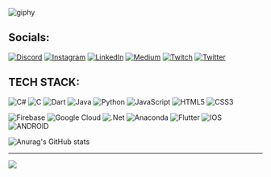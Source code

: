 
![giphy](https://media.giphy.com/media/bcqfZjsFQJHLmXMYJw/giphy.gif)

## Socials:
[![Discord](https://img.shields.io/badge/Discord-%237289DA.svg?logo=discord&logoColor=white)](https://discord.gg/458833940824981515) [![Instagram](https://img.shields.io/badge/Instagram-%23E4405F.svg?logo=Instagram&logoColor=white)](https://www.instagram.com/mucahittsimsk/) [![LinkedIn](https://img.shields.io/badge/LinkedIn-%230077B5.svg?logo=linkedin&logoColor=white)](https://www.linkedin.com/in/mucahit-simsek/) [![Medium](https://img.shields.io/badge/Medium-12100E?logo=medium&logoColor=white)](https://medium.com/@mucahitsimsek) [![Twitch](https://img.shields.io/badge/Twitch-%239146FF.svg?logo=Twitch&logoColor=white)](https://twitch.tv/mucahitdev) [![Twitter](https://img.shields.io/badge/Twitter-%231DA1F2.svg?logo=Twitter&logoColor=white)](https://twitter.com/mucahitsimsk) 

## TECH STACK:
![C#](https://img.shields.io/badge/c%23-%23239120.svg?style=for-the-badge&logo=c-sharp&logoColor=white) ![C](https://img.shields.io/badge/c-%2300599C.svg?style=for-the-badge&logo=c&logoColor=white) ![Dart](https://img.shields.io/badge/dart-%230175C2.svg?style=for-the-badge&logo=dart&logoColor=white)  ![Java](https://img.shields.io/badge/java-%23ED8B00.svg?style=for-the-badge&logo=java&logoColor=white) ![Python](https://img.shields.io/badge/python-3670A0?style=for-the-badge&logo=python&logoColor=ffdd54) ![JavaScript](https://img.shields.io/badge/javascript-%23323330.svg?style=for-the-badge&logo=javascript&logoColor=%23F7DF1E) ![HTML5](https://img.shields.io/badge/html5-%23E34F26.svg?style=for-the-badge&logo=html5&logoColor=white) ![CSS3](https://img.shields.io/badge/css3-%231572B6.svg?style=for-the-badge&logo=css3&logoColor=white)	

![Firebase](https://img.shields.io/badge/firebase-%23039BE5.svg?style=for-the-badge&logo=firebase) ![Google Cloud](https://img.shields.io/badge/Google%20Cloud-%234285F4.svg?style=for-the-badge&logo=google-cloud&logoColor=white) 
 ![.Net](https://img.shields.io/badge/.NET-5C2D91?style=for-the-badge&logo=.net&logoColor=white) ![Anaconda](https://img.shields.io/badge/Anaconda-%2344A833.svg?style=for-the-badge&logo=anaconda&logoColor=white) ![Flutter](https://img.shields.io/badge/Flutter-%2302569B.svg?style=for-the-badge&logo=Flutter&logoColor=white) ![IOS](https://img.shields.io/badge/IOS-%2320232a.svg?style=for-the-badge&logo=apple&logoColor=white) ![ANDROID](https://img.shields.io/badge/android-%2320232a.svg?style=for-the-badge&logo=android&logoColor=%a4c639) 

![Anurag's GitHub stats](https://github-readme-stats.vercel.app/api?username=mucahitsimsek&show_icons=true&theme=tokyonight)


---
[![](https://visitcount.itsvg.in/api?id=mucahitsimsek&icon=0&color=0)](https://visitcount.itsvg.in)


<!-- Proudly created with GPRM ( https://gprm.itsvg.in ) -->

